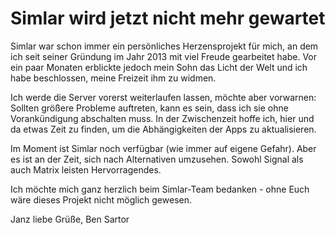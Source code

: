 Simlar wird jetzt nicht mehr gewartet
=====================================

Simlar war schon immer ein persönliches Herzensprojekt für mich, an dem ich seit seiner Gründung im Jahr 2013 mit viel Freude gearbeitet habe. Vor ein paar Monaten erblickte jedoch mein Sohn das Licht der Welt und ich habe beschlossen, meine Freizeit ihm zu widmen.

Ich werde die Server vorerst weiterlaufen lassen, möchte aber vorwarnen: Sollten größere Probleme auftreten, kann es sein, dass ich sie ohne Vorankündigung abschalten muss. In der Zwischenzeit hoffe ich, hier und da etwas Zeit zu finden, um die Abhängigkeiten der Apps zu aktualisieren.

Im Moment ist Simlar noch verfügbar (wie immer auf eigene Gefahr). Aber es ist an der Zeit, sich nach Alternativen umzusehen. Sowohl Signal als auch Matrix leisten Hervorragendes.

Ich möchte mich ganz herzlich beim Simlar-Team bedanken - ohne Euch wäre dieses Projekt nicht möglich gewesen.

Janz liebe Grüße,
Ben Sartor
